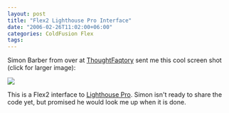 ```yaml
---
layout: post
title: "Flex2 Lighthouse Pro Interface"
date: "2006-02-26T11:02:00+06:00"
categories: ColdFusion Flex 
tags: 
---
```


Simon Barber from over at <a href="http://www.thoughtfaqtory.com">ThoughtFaqtory</a> sent me this cool screen shot (click for larger image):

<a href="http://www.raymondcamden.com/images/lhp_flex2.jpg"><img src="https://static.raymondcamden.com/images/cfjedi/lhp_flex2_small.jpg"></a>

This is a Flex2 interface to <a href="http://www.coldfusionjedi.com/projects/lhp">Lighthouse Pro</a>. Simon isn't ready to share the code yet, but promised he would look me up when it is done.